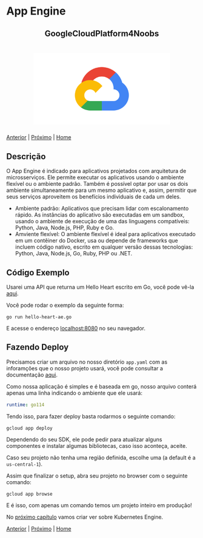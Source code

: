 # App Engine

<p align="center">
  <h2 align="center">GoogleCloudPlatform4Noobs</h2>
  <h1 align="center"><img src="../.github/gcp.png" alt="Imagem da linguagem" width="360"></h1>
</p>

[Anterior](./2.3-Run.md) | [Próximo](./2.5-GKE.md) | [Home](../README.md)

## Descrição

O App Engine é indicado para aplicativos projetados com arquitetura de microsserviços. Ele permite executar os aplicativos usando o ambiente flexível ou o ambiente padrão. Também é possível optar por usar os dois ambiente simultaneamente para um mesmo aplicativo e, assim, permitir que seus serviços aproveitem os benefícios individuais de cada um deles.

- Ambiente padrão: Aplicativos que precisam lidar com escalonamento rápido. As instâncias do aplicativo são executadas em um sandbox, usando o ambiente de execução de uma das linguagens compatíveis: Python, Java, Node.js, PHP, Ruby e Go.
- Amviente flexível: O ambiente flexível é ideal para aplicativos executado em um contêiner do Docker, usa ou depende de frameworks que incluem código nativo, escrito em qualquer versão dessas tecnologias: Python, Java, Node.js, Go, Ruby, PHP ou .NET.

## Código Exemplo

Usarei uma API que returna um Hello Heart escrito em Go, você pode vê-la [aqui](../Examples/app-engine/hello-word-ae.go).

Você pode rodar o exemplo da seguinte forma:

```shell
go run hello-heart-ae.go
```

E acesse o endereço [localhost:8080](http://localhost:8080) no seu navegador.

## Fazendo Deploy

Precisamos criar um arquivo no nosso diretório `app.yaml` com as inforamções que o nosso projeto usará, você pode consultar a documentação [aqui](https://cloud.google.com/appengine/docs/standard/python/config/appref).

Como nossa aplicação é simples e é baseada em go, nosso arquivo conterá apenas uma linha indicando o ambiente que ele usará:

```yml
runtime: go114
```

Tendo isso, para fazer deploy basta rodarmos o seguinte comando:

```shell
gcloud app deploy
```

Dependendo do seu SDK, ele pode pedir para atualizar alguns componentes e instalar algumas bibliotecas, caso isso aconteça, aceite.

Caso seu projeto não tenha uma região definida, escolhe uma (a default é a `us-central-1`).

Assim que finalizar o setup, abra seu projeto no browser com o seguinte comando:

```shell
gcloud app browse
```

E é isso, com apenas um comando temos um projeto inteiro em produção!

No [próximo capítulo](./2.4-GKE.md) vamos criar ver sobre Kubernetes Engine.

[Anterior](./2.3-Run.md) | [Próximo](./2.5-GKE.md) | [Home](../README.md)
